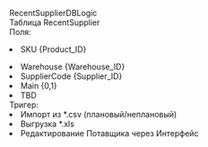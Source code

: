 RecentSupplierDBLogic
<br>Таблица RecentSupplier
<br>Поля:<li>SKU {Product_ID}</li>
<li>Warehouse {Warehouse_ID}</li>
<li>SupplierCode {Supplier_ID}</li>
<li>Main {0,1}</li>
<li>TBD</li>
Тригер:<li>Импорт из *.csv (плановый/неплановый)</li>
<li>Выгрузка *.xls </li>
<li>Редактирование Потавщика через Интерфейс</li>
